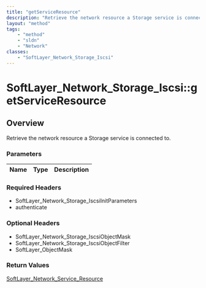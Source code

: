 ```yaml
---
title: "getServiceResource"
description: "Retrieve the network resource a Storage service is connected to."
layout: "method"
tags:
    - "method"
    - "sldn"
    - "Network"
classes:
    - "SoftLayer_Network_Storage_Iscsi"
---
```

# SoftLayer_Network_Storage_Iscsi::getServiceResource
## Overview 
Retrieve the network resource a Storage service is connected to.

### Parameters 
|Name | Type | Description |
| --- | --- | --- |


### Required Headers
* SoftLayer_Network_Storage_IscsiInitParameters
* authenticate

### Optional Headers
* SoftLayer_Network_Storage_IscsiObjectMask
* SoftLayer_Network_Storage_IscsiObjectFilter
* SoftLayer_ObjectMask

### Return Values
<a href='/reference/datatypes/SoftLayer_Network_Service_Resource'>SoftLayer_Network_Service_Resource </a>
